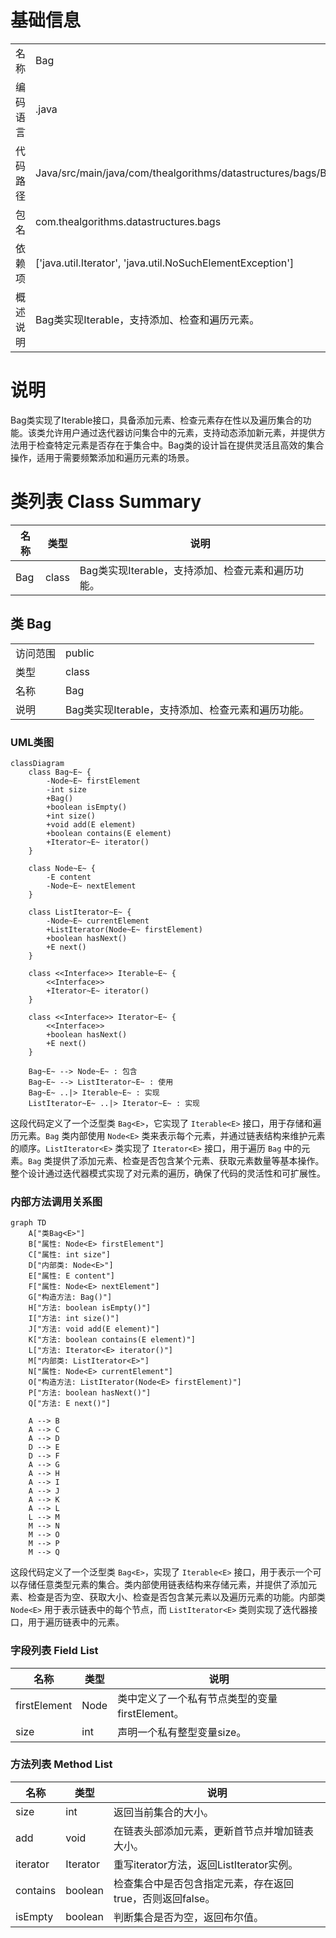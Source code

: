 # 基础信息

|      |      |
|------|------|
| 名称 | Bag |
| 编码语言 | .java |
| 代码路径 | Java/src/main/java/com/thealgorithms/datastructures/bags/Bag.java |
| 包名 | com.thealgorithms.datastructures.bags |
| 依赖项 | ['java.util.Iterator', 'java.util.NoSuchElementException'] |
| 概述说明 | Bag类实现Iterable，支持添加、检查和遍历元素。 |

# 说明

Bag类实现了Iterable接口，具备添加元素、检查元素存在性以及遍历集合的功能。该类允许用户通过迭代器访问集合中的元素，支持动态添加新元素，并提供方法用于检查特定元素是否存在于集合中。Bag类的设计旨在提供灵活且高效的集合操作，适用于需要频繁添加和遍历元素的场景。

# 类列表 Class Summary

| 名称   | 类型  | 说明 |
|-------|------|-------------|
| Bag | class | Bag类实现Iterable，支持添加、检查元素和遍历功能。 |



## 类 Bag

|      |      |
|------|------|
| 访问范围 | public |
| 类型 | class |
| 名称 | Bag |
| 说明 | Bag类实现Iterable，支持添加、检查元素和遍历功能。 |


### UML类图

```mermaid
classDiagram
    class Bag~E~ {
        -Node~E~ firstElement
        -int size
        +Bag()
        +boolean isEmpty()
        +int size()
        +void add(E element)
        +boolean contains(E element)
        +Iterator~E~ iterator()
    }

    class Node~E~ {
        -E content
        -Node~E~ nextElement
    }

    class ListIterator~E~ {
        -Node~E~ currentElement
        +ListIterator(Node~E~ firstElement)
        +boolean hasNext()
        +E next()
    }

    class <<Interface>> Iterable~E~ {
        <<Interface>>
        +Iterator~E~ iterator()
    }

    class <<Interface>> Iterator~E~ {
        <<Interface>>
        +boolean hasNext()
        +E next()
    }

    Bag~E~ --> Node~E~ : 包含
    Bag~E~ --> ListIterator~E~ : 使用
    Bag~E~ ..|> Iterable~E~ : 实现
    ListIterator~E~ ..|> Iterator~E~ : 实现
```

这段代码定义了一个泛型类 `Bag<E>`，它实现了 `Iterable<E>` 接口，用于存储和遍历元素。`Bag` 类内部使用 `Node<E>` 类来表示每个元素，并通过链表结构来维护元素的顺序。`ListIterator<E>` 类实现了 `Iterator<E>` 接口，用于遍历 `Bag` 中的元素。`Bag` 类提供了添加元素、检查是否包含某个元素、获取元素数量等基本操作。整个设计通过迭代器模式实现了对元素的遍历，确保了代码的灵活性和可扩展性。


### 内部方法调用关系图

```mermaid
graph TD
    A["类Bag<E>"]
    B["属性: Node<E> firstElement"]
    C["属性: int size"]
    D["内部类: Node<E>"]
    E["属性: E content"]
    F["属性: Node<E> nextElement"]
    G["构造方法: Bag()"]
    H["方法: boolean isEmpty()"]
    I["方法: int size()"]
    J["方法: void add(E element)"]
    K["方法: boolean contains(E element)"]
    L["方法: Iterator<E> iterator()"]
    M["内部类: ListIterator<E>"]
    N["属性: Node<E> currentElement"]
    O["构造方法: ListIterator(Node<E> firstElement)"]
    P["方法: boolean hasNext()"]
    Q["方法: E next()"]

    A --> B
    A --> C
    A --> D
    D --> E
    D --> F
    A --> G
    A --> H
    A --> I
    A --> J
    A --> K
    A --> L
    L --> M
    M --> N
    M --> O
    M --> P
    M --> Q
```

这段代码定义了一个泛型类 `Bag<E>`，实现了 `Iterable<E>` 接口，用于表示一个可以存储任意类型元素的集合。类内部使用链表结构来存储元素，并提供了添加元素、检查是否为空、获取大小、检查是否包含某元素以及遍历元素的功能。内部类 `Node<E>` 用于表示链表中的每个节点，而 `ListIterator<E>` 类则实现了迭代器接口，用于遍历链表中的元素。

### 字段列表 Field List

| 名称  | 类型  | 说明 |
|-------|-------|------|
| firstElement | Node<E> | 类中定义了一个私有节点类型的变量firstElement。 |
| size | int | 声明一个私有整型变量size。 |

### 方法列表 Method List

| 名称  | 类型  | 说明 |
|-------|-------|------|
| size | int | 返回当前集合的大小。 |
| add | void | 在链表头部添加元素，更新首节点并增加链表大小。 |
| iterator | Iterator<E> | 重写iterator方法，返回ListIterator实例。 |
| contains | boolean | 检查集合中是否包含指定元素，存在返回true，否则返回false。 |
| isEmpty | boolean | 判断集合是否为空，返回布尔值。 |




